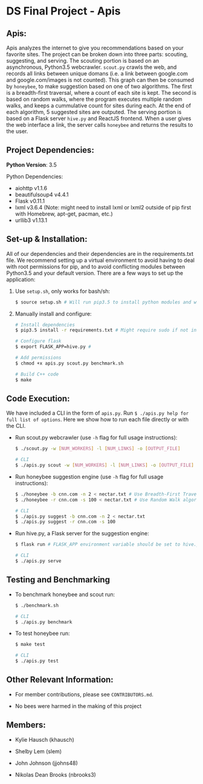 DS Final Project - Apis
=======================

Apis:
-----
Apis analyzes the internet to give you recommendations based on your favorite sites.
The project can be broken down into three parts: scouting, suggesting, and serving.
The scouting portion is based on an asynchronous, Python3.5 webcrawler. `scout.py`
crawls the web, and records all links between unique domans (i.e. a link between
google.com and google.com/images is not counted). This graph can then be consumed
by `honeybee`, to make suggestion based on one of two algorithms. The first is a
breadth-first traversal, where a count of each site is kept. The second is based
on random walks, where the program executes multiple random walks, and keeps a 
cummulative count for sites during each. At the end of each algorithm, 5 suggested
sites are outputed. The serving portion is based on a Flask server `hive.py` and
ReactJS frontend. When a user gives the web interface a link, the server calls
`honeybee` and returns the results to the user.

Project Dependencies:
---------------------
**Python Version**: 3.5

Python Dependencies:
- aiohttp v1.1.6
- beautifulsoup4 v4.4.1
- Flask v0.11.1
- lxml v3.6.4 (Note: might need to install lxml or lxml2 outside of pip first with Homebrew, apt-get, pacman, etc.)
- urllib3 v1.13.1

Set-up & Installation:
----------------------
All of our dependencies and their dependencies are in the requirements.txt file.
We recommend setting up a virtual environment to avoid having to deal with root
permissions for pip, and to avoid conflicting modules between Python3.5 and your
default version. There are a few ways to set up the application:

1. Use `setup.sh`, only works for bash/sh:
    ```bash
    $ source setup.sh # Will run pip3.5 to install python modules and will set necessary environment variables, as well as build C++ code
    ```

2. Manually install and configure:
    ```bash
    # Install dependencies
    $ pip3.5 install -r requirements.txt # Might require sudo if not in virtualenv
    
    # Configure flask
    $ export FLASK_APP=hive.py #
    
    # Add permissions
    $ chmod +x apis.py scout.py benchmark.sh
    
    # Build C++ code
    $ make
    ```
    
Code Execution:
---------------
We have included a CLI in the form of `apis.py`. Run `$ ./apis.py help for full list of options`.
Here we show how to run each file directly or with the CLI.
- Run scout.py webcrawler (use `-h` flag for full usage instructions):
    ```bash
    $ ./scout.py -w [NUM_WORKERS] -l [NUM_LINKS] -o [OUTPUT_FILE]
    
    # CLI
    $ ./apis.py scout -w [NUM_WORKERS] -l [NUM_LINKS] -o [OUTPUT_FILE]
    ```

- Run honeybee suggestion engine (use `-h` flag for full usage instructions):

    ```bash
    $ ./honeybee -b cnn.com -n 2 < nectar.txt # Use Breadth-First Traversal algorithm
    $ ./honeybee -r cnn.com -s 100 < nectar.txt # Use Random Walk algorithm
    
    # CLI
    $ ./apis.py suggest -b cnn.com -n 2 < nectar.txt
    $ ./apis.py suggest -r cnn.com -s 100
    ```
    

- Run hive.py, a Flask server for the suggestion engine:

    ```bash
    $ flask run # FLASK_APP environment variable should be set to hive.py if setup correctly above
    
    # CLI
    $ ./apis.py serve
    ```

Testing and Benchmarking
------------------------
- To benchmark honeybee and scout run:

    ```bash
    $ ./benchmark.sh
    
    # CLI
    $ ./apis.py benchmark
    ```
- To test honeybee run:
    ```bash
    $ make test
    
    # CLI
    $ ./apis.py test
    ```

Other Relevant Information:
---------------------------

- For member contributions, please see `CONTRIBUTORS.md`.

- No bees were harmed in the making of this project

Members:
--------
- Kylie Hausch (khausch)

- Shelby Lem (slem)

- John Johnson (jjohns48)

- Nikolas Dean Brooks (nbrooks3)
